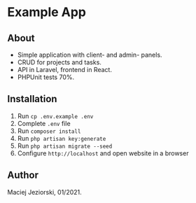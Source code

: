 # Example App

## About

- Simple application with client- and admin- panels.
- CRUD for projects and tasks.
- API in Laravel, frontend in React.
- PHPUnit tests 70%.

## Installation

1. Run `cp .env.example .env`
2. Complete `.env` file
3. Run `composer install`
4. Run `php artisan key:generate`
5. Run `php artisan migrate --seed`
6. Configure `http://localhost` and open website in a browser

## Author
Maciej Jeziorski, 01/2021.
